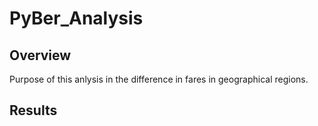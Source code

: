 # PyBer_Analysis
## Overview
Purpose of this anlysis in the difference in fares in geographical regions.
## Results

